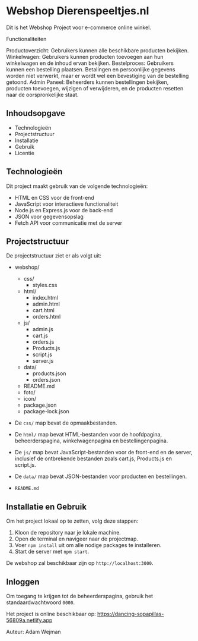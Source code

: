 
# Webshop Dierenspeeltjes.nl

Dit is het Webshop Project voor e-commerce online winkel.

Functionaliteiten

Productoverzicht: Gebruikers kunnen alle beschikbare producten bekijken.
Winkelwagen: Gebruikers kunnen producten toevoegen aan hun winkelwagen en de inhoud ervan bekijken.
Bestelproces: Gebruikers kunnen een bestelling plaatsen. Betalingen en persoonlijke gegevens worden niet verwerkt, maar er wordt wel een bevestiging van de bestelling getoond.
Admin Paneel: Beheerders kunnen bestellingen bekijken, producten toevoegen, wijzigen of verwijderen, en de producten resetten naar de oorspronkelijke staat.

## Inhoudsopgave

- Technologieën
- Projectstructuur
- Installatie
- Gebruik
- Licentie

## Technologieën

Dit project maakt gebruik van de volgende technologieën:

- HTML en CSS voor de front-end
- JavaScript voor interactieve functionaliteit
- Node.js en Express.js voor de back-end
- JSON voor gegevensopslag
- Fetch API voor communicatie met de server

## Projectstructuur

De projectstructuur ziet er als volgt uit:

- webshop/
  - css/
    - styles.css
  - html/
    - index.html
    - admin.html
    - cart.html
    - orders.html
  - js/
    - admin.js
    - cart.js
    - orders.js
    - Products.js
    - script.js
    - server.js
  - data/
    - products.json
    - orders.json
  - README.md
  - foto/
  - icon/
  - package.json
  - package-lock.json

- De `css/` map bevat de opmaakbestanden.
- De `html/` map bevat HTML-bestanden voor de hoofdpagina, beheerderspagina, winkelwagenpagina en bestellingenpagina.
- De `js/` map bevat JavaScript-bestanden voor de front-end en de server, inclusief de ontbrekende bestanden zoals cart.js, Products.js en script.js.
- De `data/` map bevat JSON-bestanden voor producten en bestellingen.
- `README.md`

## Installatie en Gebruik

Om het project lokaal op te zetten, volg deze stappen:

1. Kloon de repository naar je lokale machine.
2. Open de terminal en navigeer naar de projectmap.
3. Voer `npm install` uit om alle nodige packages te installeren.
4. Start de server met `npm start`.

De webshop zal beschikbaar zijn op `http://localhost:3000`.

## Inloggen

Om toegang te krijgen tot de beheerderspagina, gebruik het standaardwachtwoord `0000`.

Het project is online beschikbaar op: <https://dancing-sopapillas-56809a.netlify.app>

Auteur:
Adam Wejman
